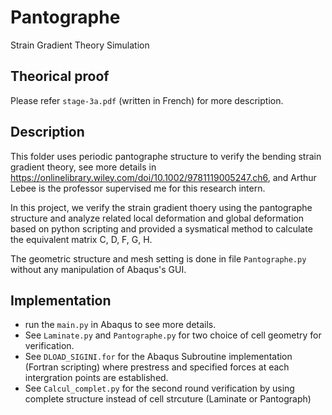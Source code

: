 # Pantographe
Strain Gradient Theory Simulation

## Theorical proof
Please refer `stage-3a.pdf` (written in French) for more description.

## Description 
This folder uses periodic pantographe structure to verify the bending strain gradient theory, see more details in  <https://onlinelibrary.wiley.com/doi/10.1002/9781119005247.ch6>, and Arthur Lebee is the professor supervised me for this research intern.

In this project, we verify the strain gradient thoery using the pantographe structure and analyze related local deformation and global deformation based on python scripting and provided a sysmatical method to calculate the equivalent matrix C, D, F, G, H.

The geometric structure and mesh setting is done in file `Pantographe.py` without any manipulation of Abaqus's GUI.

## Implementation
- run the `main.py` in Abaqus to see more details.
- See `Laminate.py` and `Pantographe.py` for two choice of cell geometry for verification.
- See `DLOAD_SIGINI.for` for the Abaqus Subroutine implementation (Fortran scripting) where prestress and specified forces at each intergration points are established.
- See `Calcul_complet.py` for the second round verification by using complete structure instead of cell strcuture (Laminate or Pantograph)
